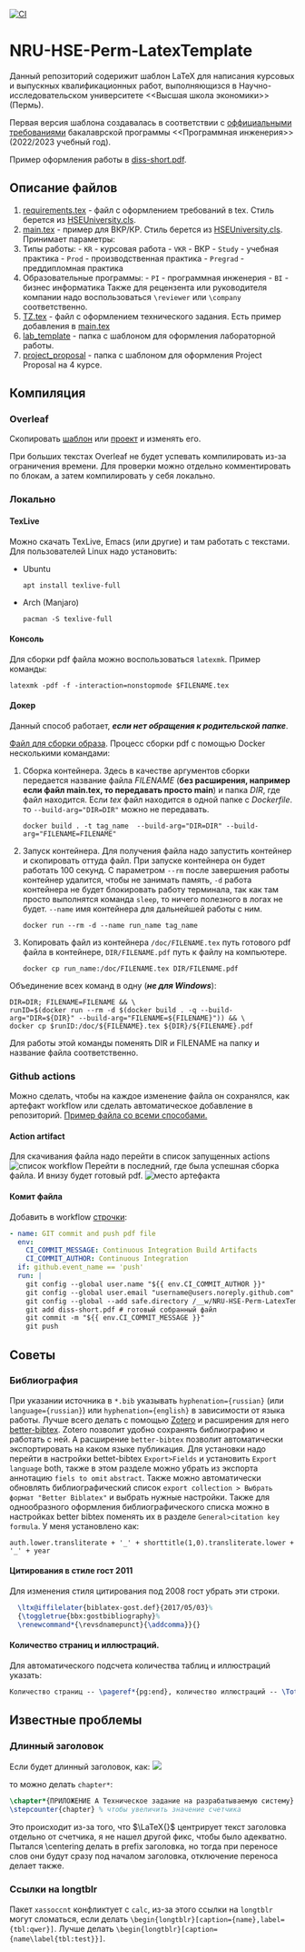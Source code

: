 [![CI](https://github.com/Samoed/NRU-HSE-Perm-LatexTemplate/actions/workflows/example.yml/badge.svg)](https://github.com/Samoed/NRU-HSE-Perm-LatexTemplate/actions/workflows/example.yml)
# NRU-HSE-Perm-LatexTemplate
Данный репозиторий содерижит шаблон LaTeX для написания курсовых и выпускных квалификационных работ, выполняющизся в Научно-исследовательском университете <<Высшая школа экономики>> (Пермь).

Первая версия шаблона создавалась в соответствии с [оффициальными требованиями](https://perm.hse.ru/ba/se/internships) бакалаврской программы <<Программная инженерия>> (2022/2023 учебный год).

Пример оформления работы в [diss-short.pdf](https://github.com/Samoed/NRU-HSE-Perm-LatexTemplate/blob/master/diss-short.pdf).
## Описание файлов
1. [requirements.tex](requirements.tex) - файл с оформлением требований в tex. Стиль берется из [HSEUniversity.cls](./HSEUniversity.cls).
2. [main.tex](main.tex) - пример для ВКР/КР. Стиль берется из [HSEUniversity.cls](./HSEUniversity.cls). Принимает параметры:
  1. Типы работы:
    - `KR` - курсовая работа
    - `VKR` - ВКР
    - `Study` - учебная практика
    - `Prod` - производственная практика
    - `Pregrad` - преддипломная практика
  2. Образовательные программы:
    - `PI` - программная инженерия
    - `BI` - бизнес информатика
  Также для рецензента или руководителя компании надо воспользоваться `\reviewer` или `\company` соответственно.
3. [TZ.tex](TZ.tex) - файл с оформлением технического задания. Есть пример добавления в [main.tex](main.tex#L205)
4. [lab_template](lab_template) - папка с шаблоном для оформления лабораторной работы.
5. [project_proposal](project_proposal) - папка с шаблоном для оформления Project Proposal на 4 курсе.
## Компиляция
### Overleaf
Скопировать [шаблон](https://www.overleaf.com/latex/templates/nru-hse-perm-latextemplate/bhzvsrqnhyxz) или [проект](https://www.overleaf.com/read/mnqnwkmphyhz) и изменять его.

При больших текстах Overleaf не будет успевать компилировать из-за ограничения времени. Для проверки можно отдельно комментировать по блокам, а затем компилировать у себя локально.
### Локально
#### TexLive
Можно скачать TexLive, Emacs (или другие) и там работать с текстами. Для пользователей Linux надо установить:
- Ubuntu
  ```shell
  apt install texlive-full
  ```
- Arch (Manjaro)
  ```shell
  pacman -S texlive-full
  ```
#### Консоль
Для сборки pdf файла можно воспользоваться `latexmk`. Пример команды:

``` shell
latexmk -pdf -f -interaction=nonstopmode $FILENAME.tex
```

#### Докер
Данный способ работает, **_если нет обращения к родительской папке_**.

[Файл для сборки образа](./Dockerfile). Процесс сборки pdf с помощью Docker несколькими командами:
1. Сборка контейнера. 
   Здесь в качестве аргументов сборки передается название файла _FILENAME_ (**без расширения, например если файл main.tex, то передавать просто main**) и папка _DIR_, где файл находится. Если _tex_ файл находится в одной папке с _Dockerfile_. то `--build-arg="DIR=DIR"` можно не передавать. 
   ``` shell
   docker build . -t tag_name  --build-arg="DIR=DIR" --build-arg="FILENAME=FILENAME"
   ```
2. Запуск контейнера.
   Для получения файла надо запустить контейнер и скопировать оттуда файл. При запуске контейнера он будет работать 100 секунд. С параметром `--rm` после завершения работы контейнер удалится, чтобы не занимать память, `-d` работа контейнера не будет блокировать работу терминала, так как там просто выполнятся команда `sleep`, то ничего полезного в логах не будет. `--name` имя контейнера для дальнейшей работы с ним.
   ```shell
   docker run --rm -d --name run_name tag_name
   ```
 3. Копировать файл из контейнера
    `/doc/FILENAME.tex` путь готового pdf файла в контейнере, `DIR/FILENAME.pdf` путь к файлу на компьютере.
    ```shell
    docker cp run_name:/doc/FILENAME.tex DIR/FILENAME.pdf
    ```
Объединение всех команд в одну (**_не для Windows_**):
``` shell
DIR=DIR; FILENAME=FILENAME && \
runID=$(docker run --rm -d $(docker build . -q --build-arg="DIR=${DIR}" --build-arg="FILENAME=${FILENAME}")) && \
docker cp $runID:/doc/${FILENAME}.tex ${DIR}/${FILENAME}.pdf
```
Для работы этой команды поменять DIR и FILENAME на папку и название файла соответственно. 
### Github actions
Можно сделать, чтобы на каждое изменение файла он сохранялся, как артефакт workflow или сделать автоматическое добавление в репозиторий. [Пример файла со всеми способами.](./.github/workflows/example.yml "github workflow")
#### Action artifact
Для скачивания файла надо перейти в список запущенных actions
![список workflow](./img/select_workflow.png)
Перейти в последний, где была успешная сборка файла. И внизу будет готовый pdf.
![место артефакта](./img/workflow_artifact.png)
#### Комит файла
Добавить в workflow [строчки](./.github/workflows/example.yml#L42-L53):

```yaml
- name: GIT commit and push pdf file
  env: 
    CI_COMMIT_MESSAGE: Continuous Integration Build Artifacts
    CI_COMMIT_AUTHOR: Continuous Integration
  if: github.event_name == 'push'
  run: |
    git config --global user.name "${{ env.CI_COMMIT_AUTHOR }}"
    git config --global user.email "username@users.noreply.github.com" # почта с которой будет автор комита
    git config --global --add safe.directory /__w/NRU-HSE-Perm-LatexTemplate/NRU-HSE-Perm-LatexTemplate # Поменять
    git add diss-short.pdf # готовый собранный файл
    git commit -m "${{ env.CI_COMMIT_MESSAGE }}"
    git push
```
## Советы
### Библиография
При указании источника в `*.bib` указывать `hyphenation={russian}` (или `language={russian}`) или `hyphenation={english}` в зависимости от языка работы. Лучше всего делать с помощью [Zotero](https://www.zotero.org/) и расширения для него [better-bibtex](https://github.com/retorquere/zotero-better-bibtex). Zotero позволит удобно сохранять библиографию и работать с ней. А расширение `better-bibtex` позволит автоматически экспортировать на каком языке публикация. Для установки надо перейти в настройки bettet-bibtex `Export>Fields` и установить `Export language` both, также в этом разделе можно убрать из экспорта аннотацию `fiels to omit` `abstract`. Также можно автоматически обновлять библиографический список `export collection > Выбрать формат "Better Biblatex"` и выбрать нужные настройки. Также для однообразного оформления библиографического списка можно в настройках better bibtex поменять их в разделе `General>citation key formula`. У меня установлено как:
```
auth.lower.transliterate + '_' + shorttitle(1,0).transliterate.lower + '_' + year
```
#### Цитирования в стиле гост 2011
Для изменения стиля цитирования под 2008 гост убрать эти строки.
``` tex
  \ltx@iffilelater{biblatex-gost.def}{2017/05/03}%
  {\toggletrue{bbx:gostbibliography}%
  \renewcommand*{\revsdnamepunct}{\addcomma}}{}
```
#### Количество страниц и иллюстраций.
Для автоматического подсчета количества таблиц и иллюстраций указать:

``` tex
Количество страниц -- \pageref*{pg:end}, количество иллюстраций -- \TotalValue{totalfigures}, количетсво таблиц -- \TotalValue{totaltables}.
```

## Известные проблемы
### Длинный заголовок
Если будет длинный заголовок, как:
![](img/problem_heading.png)

то можно делать `chapter*`:
``` tex
\chapter*{ПРИЛОЖЕНИЕ А Техническое задание на разрабатываемую систему}
\stepcounter{chapter} % чтобы увеличить значение счетчика
```
Это происходит из-за того, что $\LaTeX{}$ центрирует текст заголовка отдельно от счетчика, я не нашел другой фикс, чтобы было адекватно. Пытался \centering делать в prefix заголовка, но тогда при переносе слов они будут сразу под началом заголовка, отключение переноса делает также.
### Ссылки на longtblr
Пакет `xassoccnt` конфликтует с `calc`, из-за этого ссылки на `longtblr` могут сломаться, если делать `\begin{longtblr}[caption={name},label={tbl:qwer}]`. Лучше делать `\begin{longtblr}[caption={name\label{tbl:test}}]`.
